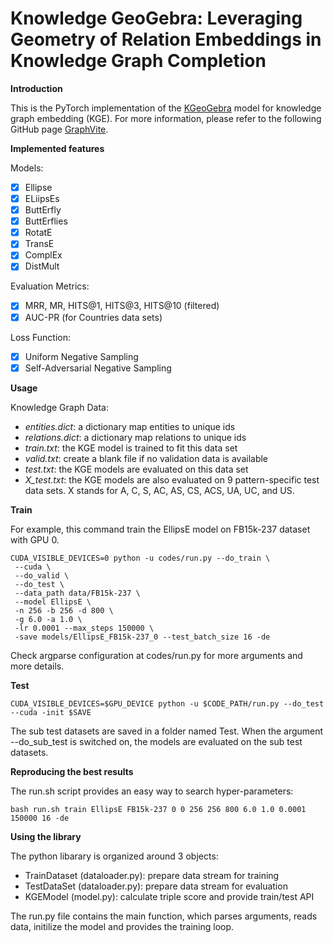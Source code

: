 
# Knowledge GeoGebra: Leveraging Geometry of Relation Embeddings in Knowledge Graph Completion
**Introduction**

This is the PyTorch implementation of the [KGeoGebra](https://...) model for knowledge graph embedding (KGE). 
For more information, please refer to the following GitHub page
[GraphVite](https://github.com/DeepGraphLearning/graphvite).

**Implemented features**

Models:
- [x] Ellipse
- [x] ELiipsEs
- [x] ButtErfly
- [x] ButtErflies
 - [x] RotatE
 - [x] TransE
 - [x] ComplEx
 - [x] DistMult

Evaluation Metrics:

 - [x] MRR, MR, HITS@1, HITS@3, HITS@10 (filtered)
 - [x] AUC-PR (for Countries data sets)

Loss Function:

 - [x] Uniform Negative Sampling
 - [x] Self-Adversarial Negative Sampling

**Usage**

Knowledge Graph Data:
 - *entities.dict*: a dictionary map entities to unique ids
 - *relations.dict*: a dictionary map relations to unique ids
 - *train.txt*: the KGE model is trained to fit this data set
 - *valid.txt*: create a blank file if no validation data is available
 - *test.txt*: the KGE models are evaluated on this data set
- *X_test.txt*: the KGE models are also evaluated on 9 pattern-specific test data sets. X stands for A, C, S, AC, AS, CS, ACS, UA, UC, and US.

**Train**

For example, this command train the EllipsE model on FB15k-237 dataset with GPU 0.
```
CUDA_VISIBLE_DEVICES=0 python -u codes/run.py --do_train \
 --cuda \
 --do_valid \
 --do_test \
 --data_path data/FB15k-237 \
 --model EllipsE \
 -n 256 -b 256 -d 800 \
 -g 6.0 -a 1.0 \
 -lr 0.0001 --max_steps 150000 \
 -save models/EllipsE_FB15k-237_0 --test_batch_size 16 -de
```
   Check argparse configuration at codes/run.py for more arguments and more details.

**Test**

    CUDA_VISIBLE_DEVICES=$GPU_DEVICE python -u $CODE_PATH/run.py --do_test --cuda -init $SAVE

The sub test datasets are saved in a folder named Test. When the argument --do_sub_test is switched 
on, the models are evaluated on the sub test datasets. 

**Reproducing the best results**

The run.sh script provides an easy way to search hyper-parameters:

    bash run.sh train EllipsE FB15k-237 0 0 256 256 800 6.0 1.0 0.0001 150000 16 -de

**Using the library**

The python libarary is organized around 3 objects:

 - TrainDataset (dataloader.py): prepare data stream for training
 - TestDataSet (dataloader.py): prepare data stream for evaluation
 - KGEModel (model.py): calculate triple score and provide train/test API

The run.py file contains the main function, which parses arguments, reads data, initilize the model and provides the training loop.

